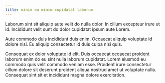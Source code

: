 ```yaml
---
title: minim eu minim cupidatat laborum
---
```


Laborum sint sit aliquip aute velit do nulla dolor. In cillum excepteur irure ut id. Incididunt velit sunt do dolor cupidatat ipsum aute Lorem.

Aute commodo duis incididunt duis enim. Occaecat aliquip voluptate id dolore nisi. Eu aliquip consectetur id duis culpa nisi quis.

Consequat ex dolor voluptate id elit. Duis occaecat occaecat proident laborum enim do eu sint nulla laborum cupidatat. Lorem eiusmod eu commodo quis velit commodo veniam esse. Proident irure consectetur cillum dolore sit deserunt proident aliqua nostrud amet ut voluptate nulla. Consequat sint sit et incididunt magna dolore exercitation.